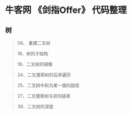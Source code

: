 # 牛客网 《剑指Offer》 代码整理

## 树


> 06、 重建二叉树

> 18、树的子结构

> 19、二叉树的镜像

> 24、二叉搜索树的后序遍历

> 25、二叉树中和为某一值的路径

> 27、二叉搜索树与双向链表

> 39、二叉树的深度

